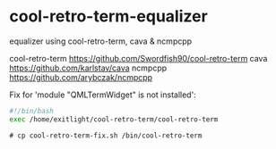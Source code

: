 # cool-retro-term-equalizer
equalizer using cool-retro-term, cava &amp; ncmpcpp


cool-retro-term  https://github.com/Swordfish90/cool-retro-term 
cava https://github.com/karlstav/cava 
ncmpcpp  https://github.com/arybczak/ncmpcpp 
  
    
     
Fix for 'module "QMLTermWidget" is not installed':
  
```sh
#!/bin/bash
exec /home/exitlight/cool-retro-term/cool-retro-term
```
`# cp cool-retro-term-fix.sh /bin/cool-retro-term`
